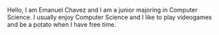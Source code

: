 Hello, I am Emanuel Chavez and I am a junior majoring in Computer Science. I usually enjoy Computer Science and I like to play videogames and be a potato when I have free time.
